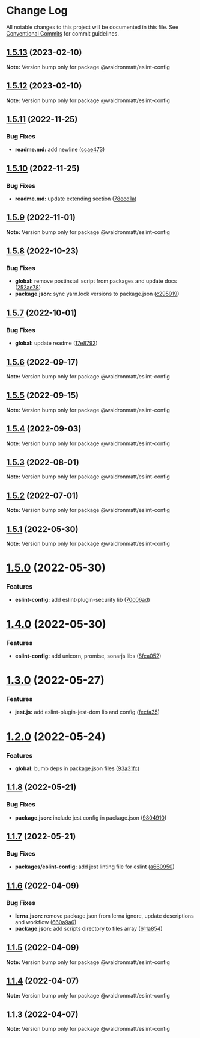 # Change Log

All notable changes to this project will be documented in this file.
See [Conventional Commits](https://conventionalcommits.org) for commit guidelines.

## [1.5.13](https://github.com/waldronmatt/shareable-configs/compare/@waldronmatt/eslint-config@1.5.12...@waldronmatt/eslint-config@1.5.13) (2023-02-10)

**Note:** Version bump only for package @waldronmatt/eslint-config

## [1.5.12](https://github.com/waldronmatt/shareable-configs/compare/@waldronmatt/eslint-config@1.5.11...@waldronmatt/eslint-config@1.5.12) (2023-02-10)

**Note:** Version bump only for package @waldronmatt/eslint-config

## [1.5.11](https://github.com/waldronmatt/shareable-configs/compare/@waldronmatt/eslint-config@1.5.10...@waldronmatt/eslint-config@1.5.11) (2022-11-25)

### Bug Fixes

- **readme.md:** add newline ([ccae473](https://github.com/waldronmatt/shareable-configs/commit/ccae4739faedfa109eaebb7c8346a53ca08afe28))

## [1.5.10](https://github.com/waldronmatt/shareable-configs/compare/@waldronmatt/eslint-config@1.5.9...@waldronmatt/eslint-config@1.5.10) (2022-11-25)

### Bug Fixes

- **readme.md:** update extending section ([78ecd1a](https://github.com/waldronmatt/shareable-configs/commit/78ecd1a072bc664f56964a6afc0fa00db86cfe17))

## [1.5.9](https://github.com/waldronmatt/shareable-configs/compare/@waldronmatt/eslint-config@1.5.8...@waldronmatt/eslint-config@1.5.9) (2022-11-01)

**Note:** Version bump only for package @waldronmatt/eslint-config

## [1.5.8](https://github.com/waldronmatt/shareable-configs/compare/@waldronmatt/eslint-config@1.5.7...@waldronmatt/eslint-config@1.5.8) (2022-10-23)

### Bug Fixes

- **global:** remove postinstall script from packages and update docs ([252ae78](https://github.com/waldronmatt/shareable-configs/commit/252ae787ec89902f130ee28d2af63255fdfabb4d))
- **package.json:** sync yarn.lock versions to package.json ([c295919](https://github.com/waldronmatt/shareable-configs/commit/c295919e8cd1fbbd7965fe67d0188e0d657b6427))

## [1.5.7](https://github.com/waldronmatt/shareable-configs/compare/@waldronmatt/eslint-config@1.5.6...@waldronmatt/eslint-config@1.5.7) (2022-10-01)

### Bug Fixes

- **global:** update readme ([17e8792](https://github.com/waldronmatt/shareable-configs/commit/17e879243244bf28136e24deef02522147abe451))

## [1.5.6](https://github.com/waldronmatt/shareable-configs/compare/@waldronmatt/eslint-config@1.5.5...@waldronmatt/eslint-config@1.5.6) (2022-09-17)

**Note:** Version bump only for package @waldronmatt/eslint-config

## [1.5.5](https://github.com/waldronmatt/shareable-configs/compare/@waldronmatt/eslint-config@1.5.4...@waldronmatt/eslint-config@1.5.5) (2022-09-15)

**Note:** Version bump only for package @waldronmatt/eslint-config

## [1.5.4](https://github.com/waldronmatt/shareable-configs/compare/@waldronmatt/eslint-config@1.5.3...@waldronmatt/eslint-config@1.5.4) (2022-09-03)

**Note:** Version bump only for package @waldronmatt/eslint-config

## [1.5.3](https://github.com/waldronmatt/shareable-configs/compare/@waldronmatt/eslint-config@1.5.2...@waldronmatt/eslint-config@1.5.3) (2022-08-01)

**Note:** Version bump only for package @waldronmatt/eslint-config

## [1.5.2](https://github.com/waldronmatt/shareable-configs/compare/@waldronmatt/eslint-config@1.5.1...@waldronmatt/eslint-config@1.5.2) (2022-07-01)

**Note:** Version bump only for package @waldronmatt/eslint-config

## [1.5.1](https://github.com/waldronmatt/shareable-configs/compare/@waldronmatt/eslint-config@1.5.0...@waldronmatt/eslint-config@1.5.1) (2022-05-30)

**Note:** Version bump only for package @waldronmatt/eslint-config

# [1.5.0](https://github.com/waldronmatt/shareable-configs/compare/@waldronmatt/eslint-config@1.4.0...@waldronmatt/eslint-config@1.5.0) (2022-05-30)

### Features

- **eslint-config:** add eslint-plugin-security lib ([70c06ad](https://github.com/waldronmatt/shareable-configs/commit/70c06ad63f6e19be4decd09cae909246fe581782))

# [1.4.0](https://github.com/waldronmatt/shareable-configs/compare/@waldronmatt/eslint-config@1.3.0...@waldronmatt/eslint-config@1.4.0) (2022-05-30)

### Features

- **eslint-config:** add unicorn, promise, sonarjs libs ([8fca052](https://github.com/waldronmatt/shareable-configs/commit/8fca0522b949277632e39483690dedb66f4eaa61))

# [1.3.0](https://github.com/waldronmatt/shareable-configs/compare/@waldronmatt/eslint-config@1.2.0...@waldronmatt/eslint-config@1.3.0) (2022-05-27)

### Features

- **jest.js:** add eslint-plugin-jest-dom lib and config ([fecfa35](https://github.com/waldronmatt/shareable-configs/commit/fecfa3575ce98e4da8f5749b823ee9a4ca9e78a6))

# [1.2.0](https://github.com/waldronmatt/shareable-configs/compare/@waldronmatt/eslint-config@1.1.8...@waldronmatt/eslint-config@1.2.0) (2022-05-24)

### Features

- **global:** bumb deps in package.json files ([93a31fc](https://github.com/waldronmatt/shareable-configs/commit/93a31fc22c3fa646b0b037af65193a0ef1a3a1c6))

## [1.1.8](https://github.com/waldronmatt/shareable-configs/compare/@waldronmatt/eslint-config@1.1.7...@waldronmatt/eslint-config@1.1.8) (2022-05-21)

### Bug Fixes

- **package.json:** include jest config in package.json ([9804910](https://github.com/waldronmatt/shareable-configs/commit/9804910e2105eec9efb0165187bf9c5e75131ac6))

## [1.1.7](https://github.com/waldronmatt/shareable-configs/compare/@waldronmatt/eslint-config@1.1.6...@waldronmatt/eslint-config@1.1.7) (2022-05-21)

### Bug Fixes

- **packages/eslint-config:** add jest linting file for eslint ([a660950](https://github.com/waldronmatt/shareable-configs/commit/a6609507332aece5b224ad473aab40e77f0fd3e9))

## [1.1.6](https://github.com/waldronmatt/shareable-configs/compare/@waldronmatt/eslint-config@1.1.5...@waldronmatt/eslint-config@1.1.6) (2022-04-09)

### Bug Fixes

- **lerna.json:** remove package.json from lerna ignore, update descriptions and workflow ([660a9a6](https://github.com/waldronmatt/shareable-configs/commit/660a9a60858863dca1d4b87cb0a3c49ffd2186b6))
- **package.json:** add scripts directory to files array ([611a854](https://github.com/waldronmatt/shareable-configs/commit/611a8546f5c398404e5f226d61b5b42939944cc9))

## [1.1.5](https://github.com/waldronmatt/shareable-configs/compare/@waldronmatt/eslint-config@1.1.4...@waldronmatt/eslint-config@1.1.5) (2022-04-09)

**Note:** Version bump only for package @waldronmatt/eslint-config

## [1.1.4](https://github.com/waldronmatt/shareable-configs/compare/@waldronmatt/eslint-config@1.1.3...@waldronmatt/eslint-config@1.1.4) (2022-04-07)

**Note:** Version bump only for package @waldronmatt/eslint-config

## 1.1.3 (2022-04-07)

**Note:** Version bump only for package @waldronmatt/eslint-config
